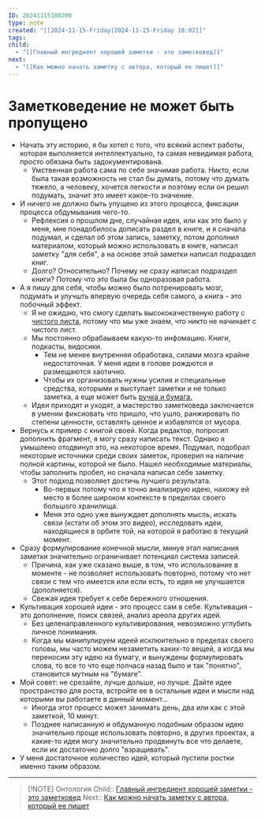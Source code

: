 ```yaml
---
ID: 20241115180200
type: note
created: "[[2024-11-15-Friday|2024-11-15-Friday 18:02]]"
tags: 
child:
  - "[[Главный ингредиент хорошей заметки - это заметковед]]"
next:
  - "[[Как можно начать заметку с автора, который ее пишет]]"
---
```

#  Заметковедение не может быть пропущено

- Начать эту историю, я бы хотел с того, что всякий аспект работы, которая выполняется интеллектуально, та самая невидимая работа, просто обязана быть задокументирована.
	- ﻿﻿Умственная работа сама по себе значимая работа. Никто, если была такая возможность не стал бы думать, потому что думать тяжело, а человеку, хочется легкости и поэтому если он решил подумать, значит это имеет какое-то значение.
- И ничего не должно быть упущено из этого процесса, фиксации процесса обдумывания чего-то.
	- ﻿﻿Рефлексия о прошлом дне, случайная идея, или как это было у меня, мне понадобилось дописать раздел в книге, и я сначала подумал, и сделал об этом запись, заметку, потом дополнил материалом, который можно использовать в книге, написал заметку "для себя", а на основе этой заметки написал подраздел книг.
	- Долго? Относительно? Почему не сразу написал подраздел книги? Потому что это была бы одноразовая работа.
- ﻿﻿А я пишу для себя, чтобы можно было потренировать мозг, подумать и улучшть впервую очередь себя самого, а книга - это побочный эффект.
	- ﻿﻿Я не ожидаю, что смогу сделать высококачественую работу с [чистого листа](Никто%20никогда%20не%20начинает%20с%20нуля.md), потому что мы уже знаем, что никто не начинает с чистого лист.
	- ﻿﻿Мы постоянно обрабаываем какую-то инфомацию. Книги, подкасты, видосики.
		- ﻿﻿Тем не менее внутренняя обработака, силами мозга крайне недостаточная. У меня идеи в голове рождются и размещаются хаотично.
		- ﻿﻿Чтобы их организовать нужны усилия и специальные средства, которыми и выступает заметки и не только заметка, а еще может быть [ручка и бумага.](Думаем%20индивидуально,%20улучшаем%20командно.md)
	- ﻿﻿Идеи приходят и уходят, а мастерство заметковеда заключается в умении фиксиовать что пришло, что ушло, ранжировать по степени ценности, оставлять ценное и избавлятся от мусора.
- Вернусь к пример с книгой своей. Когда редактор, попросил дополнить фрагмент, я могу сразу написать текст. Однако я умышлено отодвинул это, на некоторое время. Подумал, подобрал некоторые источники среди своих заметок, проверил на наличие полной картины, которой не было. Нашел необходимые материалы, чтобы заполнить пробел, но сначала написал себе заметку.
	- Этот подход позволяет достичь лучшего результата.
		- ﻿﻿Во-первых потому что я точно анализирую идею, нахожу ей место в более широком контексте в пределах своего большого хранилища.
		- ﻿﻿Меня это одно уже вынуждает дополнять мысль, искать связи (кстати об этом это видео), исследовать идеи, находящиеся в орбите той, на которой я работаю в текущий момент.
- Сразу формулирование конечной мысли, минуя этап написания заметки значительно ограничивает потенциал система записей.
	- ﻿﻿Причина, как уже сказано выше, в том, что использование в моменте - не позволяет использовать повторно, потому что нет связи с тем что имеется или если есть, то идея не улучшается (дополняется).
	- ﻿﻿Свежая идея требует к себе бережного отношения.
- ﻿﻿Культивация хорошей идеи - это процесс сам в себе. Культивация - это дополнение, поиск связей, анализ ареола других идей.
	- Без целенаправленного культивирования, невозможно углубить личное понимания.
	- Когда мы манипулируем идеей исклюительно в пределах своего головы, мы часто можем незаметить каких-то вещей, а когда мы переносим эту идею на бумагу, и вынуждены формулировать слова, то все то что еще полчаса назад было и так "понятно", становится мутным на "бумаге".
- ﻿﻿Мой совет: не срезайте, лучше дольше, но лучше. Дайте идее пространство для роста, встройте ее в остальные идеи и мысли над которыми вы работаете в данный момент...
	- ﻿﻿Иногда этот процесс может занимать день, два или как с этой заметкой, 10 минут.
	- Позднее написанную и обдуманную подобным образом идею значительно проще использовать повторно, в других проектах, а какие-то идеи могу значительно продвинуть все что делаете, если их достаточно долго "взращивать".
- ﻿﻿У меня достаточное количество идей, который пустили ростки именно таким образом.

---

> [!NOTE] Онтология
> Child:: [Главный ингредиент хорошей заметки - это заметковед](Главный%20ингредиент%20хорошей%20заметки%20-%20это%20заметковед.md)
> Next:: [Как можно начать заметку с автора, который ее пишет](Как%20можно%20начать%20заметку%20с%20автора,%20который%20ее%20пишет.md)


